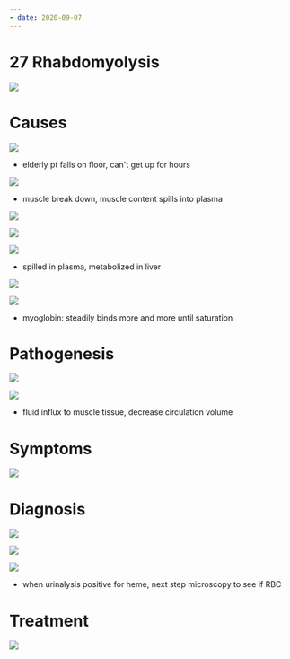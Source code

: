 ```yaml
---
- date: 2020-09-07
---
```


# 27 Rhabdomyolysis

<!-- rhabdomyolysis is -->

![](https://photos.thisispiggy.com/file/wikiFiles/HdPWSEn.jpg)

# Causes

<!-- rhabdomyolysis causes -->

![](https://photos.thisispiggy.com/file/wikiFiles/o1hZfa6.jpg)

- elderly pt falls on floor, can't get up for hours

<!-- rhabdomyolysis, lab values -->

![](https://photos.thisispiggy.com/file/wikiFiles/JmJaUvP.jpg)

- muscle break down, muscle content spills into plasma

![](https://photos.thisispiggy.com/file/wikiFiles/w4ObXpP.jpg)

![](https://photos.thisispiggy.com/file/wikiFiles/Af5CU6i.jpg)

![](https://photos.thisispiggy.com/file/wikiFiles/Y2FPqwK.jpg)

- spilled in plasma, metabolized in liver

<!-- myoglobin is, interaction with oxygen -->

![](https://photos.thisispiggy.com/file/wikiFiles/lL6fAZF.jpg)

![](https://photos.thisispiggy.com/file/wikiFiles/BhZPiYh.jpg)

- myoglobin: steadily binds more and more until saturation

# Pathogenesis

<!-- rhabdomyolysis pathogenesis, feared outcome -->

![](https://photos.thisispiggy.com/file/wikiFiles/dPspcz4.jpg)

![](https://photos.thisispiggy.com/file/wikiFiles/ga1svJE.jpg)

- fluid influx to muscle tissue, decrease circulation volume

# Symptoms

<!-- rhabdomyolysis symptoms -->

![](https://photos.thisispiggy.com/file/wikiFiles/jbrFVL4.jpg)

# Diagnosis

<!-- rhabdomyolysis diagnosis -->

![](https://photos.thisispiggy.com/file/wikiFiles/MJsW1cX.jpg)

![](https://photos.thisispiggy.com/file/wikiFiles/ilLQOgy.jpg)

![](https://photos.thisispiggy.com/file/wikiFiles/bI93PrH.jpg)

- when urinalysis positive for heme, next step microscopy to see if RBC

# Treatment

<!-- rhabdomyolysis treatment -->

![](https://photos.thisispiggy.com/file/wikiFiles/SDHIBEJ.jpg)

